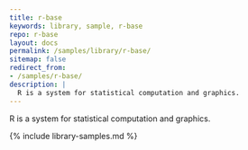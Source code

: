 ```yaml
---
title: r-base
keywords: library, sample, r-base
repo: r-base
layout: docs
permalink: /samples/library/r-base/
sitemap: false
redirect_from:
- /samples/r-base/
description: |
  R is a system for statistical computation and graphics.
---
```


R is a system for statistical computation and graphics.


{% include library-samples.md %}
